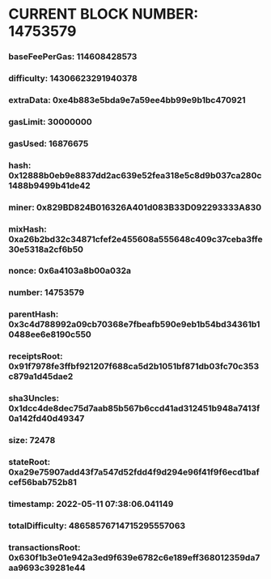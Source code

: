 # CURRENT BLOCK NUMBER: 14753579

### baseFeePerGas: 114608428573
### difficulty: 14306623291940378
### extraData: 0xe4b883e5bda9e7a59ee4bb99e9b1bc470921
### gasLimit: 30000000
### gasUsed: 16876675
### hash: 0x12888b0eb9e8837dd2ac639e52fea318e5c8d9b037ca280c1488b9499b41de42
### miner: 0x829BD824B016326A401d083B33D092293333A830
### mixHash: 0xa26b2bd32c34871cfef2e455608a555648c409c37ceba3ffe30e5318a2cf6b50
### nonce: 0x6a4103a8b00a032a
### number: 14753579
### parentHash: 0x3c4d788992a09cb70368e7fbeafb590e9eb1b54bd34361b10488ee6e8190c550
### receiptsRoot: 0x91f7978fe3ffbf921207f688ca5d2b1051bf871db03fc70c353c879a1d45dae2
### sha3Uncles: 0x1dcc4de8dec75d7aab85b567b6ccd41ad312451b948a7413f0a142fd40d49347
### size: 72478
### stateRoot: 0xa29e75907add43f7a547d52fdd4f9d294e96f41f9f6ecd1bafcef56bab752b81
### timestamp: 2022-05-11 07:38:06.041149
### totalDifficulty: 48658576714715295557063
### transactionsRoot: 0x630f1b3e01e942a3ed9f639e6782c6e189eff368012359da7aa9693c39281e44
